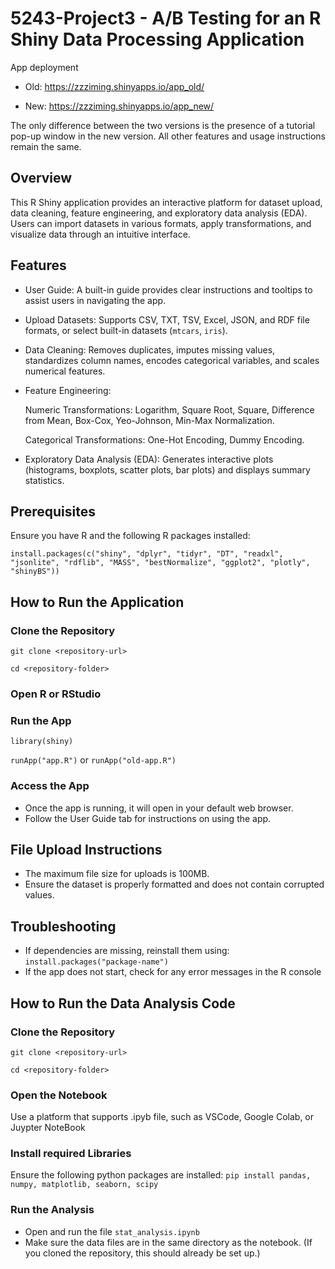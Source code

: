 # 5243-Project3 - A/B Testing for an R Shiny Data Processing Application
App deployment

- Old: https://zzziming.shinyapps.io/app_old/

- New: https://zzziming.shinyapps.io/app_new/

The only difference between the two versions is the presence of a tutorial pop-up window in the new version. All other features and usage instructions remain the same.

## Overview
This R Shiny application provides an interactive platform for dataset upload, data cleaning, feature engineering, and exploratory data analysis (EDA). Users can import datasets in various formats, apply transformations, and visualize data through an intuitive interface.

## Features
- User Guide: A built-in guide provides clear instructions and tooltips to assist users in navigating the app.
- Upload Datasets: Supports CSV, TXT, TSV, Excel, JSON, and RDF file formats, or select built-in datasets (`mtcars`, `iris`).
- Data Cleaning: Removes duplicates, imputes missing values, standardizes column names, encodes categorical variables, and scales numerical features.
- Feature Engineering:

  Numeric Transformations: Logarithm, Square Root, Square, Difference from Mean, Box-Cox, Yeo-Johnson, Min-Max Normalization.

  Categorical Transformations: One-Hot Encoding, Dummy Encoding.
- Exploratory Data Analysis (EDA): Generates interactive plots (histograms, boxplots, scatter plots, bar plots) and displays summary statistics.
## Prerequisites
Ensure you have R and the following R packages installed:

`install.packages(c("shiny", "dplyr", "tidyr", "DT", "readxl", "jsonlite", "rdflib", "MASS", "bestNormalize", "ggplot2", "plotly", "shinyBS"))`
## How to Run the Application
### Clone the Repository
`git clone <repository-url>`

`cd <repository-folder>`
### Open R or RStudio
### Run the App
`library(shiny)`

`runApp("app.R")` or `runApp("old-app.R")`
### Access the App
- Once the app is running, it will open in your default web browser.
- Follow the User Guide tab for instructions on using the app.
## File Upload Instructions
- The maximum file size for uploads is 100MB.
- Ensure the dataset is properly formatted and does not contain corrupted values.
## Troubleshooting
- If dependencies are missing, reinstall them using:
  `install.packages("package-name")`
- If the app does not start, check for any error messages in the R console

## How to Run the Data Analysis Code
### Clone the Repository
`git clone <repository-url>`

`cd <repository-folder>`
### Open the Notebook
Use a platform that supports .ipyb file, such as VSCode, Google Colab, or Juypter NoteBook

### Install required Libraries
Ensure the following python packages are installed:
  `pip install pandas, numpy, matplotlib, seaborn, scipy`
  
### Run the Analysis
- Open and run the file `stat_analysis.ipynb`
- Make sure the data files are in the same directory as the notebook. (If you cloned the repository, this should already be set up.)



